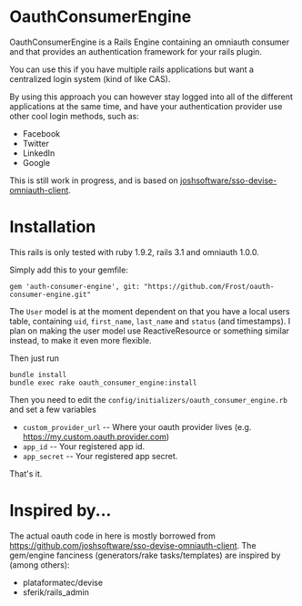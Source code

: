 OauthConsumerEngine
===================

OauthConsumerEngine is a Rails Engine containing an omniauth consumer and that provides an authentication framework for your rails plugin.

You can use this if you have multiple rails applications but want a centralized login system (kind of like CAS).

By using this approach you can however stay logged into all of the different applications at the same time, 
and have your authentication provider use other cool login methods, such as:

* Facebook
* Twitter
* LinkedIn
* Google


This is still work in progress, and is based on [joshsoftware/sso-devise-omniauth-client](https://github.com/joshsoftware/sso-devise-omniauth-client).

Installation
============

This rails is only tested with ruby 1.9.2, rails 3.1 and omniauth 1.0.0.

Simply add this to your gemfile:

    gem 'auth-consumer-engine', git: "https://github.com/Frost/oauth-consumer-engine.git"

The `User` model is at the moment dependent on that you have a local users table, containing `uid`, `first_name`, `last_name` and `status` (and timestamps).
I plan on making the user model use ReactiveResource or something similar instead, to make it even more flexible.

Then just run

    bundle install
    bundle exec rake oauth_consumer_engine:install

Then you need to edit the `config/initializers/oauth_consumer_engine.rb` and set a few variables

* `custom_provider_url` -- Where your oauth provider lives (e.g. https://my.custom.oauth.provider.com)
* `app_id` -- Your registered app id.
* `app_secret` -- Your registered app secret.

That's it.

Inspired by...
==============

The actual oauth code in here is mostly borrowed from https://github.com/joshsoftware/sso-devise-omniauth-client.
The gem/engine fanciness (generators/rake tasks/templates) are inspired by (among others):

* plataformatec/devise
* sferik/rails_admin

